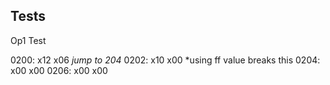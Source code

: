 ## Tests

Op1 Test

0200: x12 x06 *jump to 204*
0202: x10 x00 *using ff value breaks this
0204: x00 x00
0206: x00 x00
